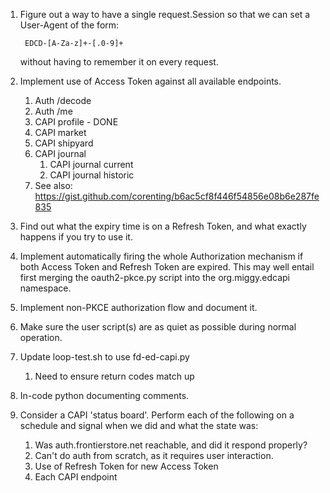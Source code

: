 1. Figure out a way to have a single request.Session so that we can set
a User-Agent of the form:

		EDCD-[A-Za-z]+-[.0-9]+
    without having to remember it on every request.

1. Implement use of Access Token against all available endpoints.
	1. Auth /decode
	1. Auth /me
	1. CAPI profile - DONE
	1. CAPI market
	1. CAPI shipyard
	1. CAPI journal
		1. CAPI journal current
		1. CAPI journal historic
	1. See also: https://gist.github.com/corenting/b6ac5cf8f446f54856e08b6e287fe835
1. Find out what the expiry time is on a Refresh Token, and what exactly
   happens if you try to use it.
1. Implement automatically firing the whole Authorization mechanism if
   both Access Token and Refresh Token are expired.  This may well
   entail first merging the oauth2-pkce.py script into the
   org.miggy.edcapi namespace.
1. Implement non-PKCE authorization flow and document it.
1. Make sure the user script(s) are as quiet as possible during normal
   operation.
1. Update loop-test.sh to use fd-ed-capi.py
	1. Need to ensure return codes match up
1. In-code python documenting comments.
1. Consider a CAPI 'status board'.  Perform each of the following on a
   schedule and signal when we did and what the state was:
	1. Was auth.frontierstore.net reachable, and did it respond
	   properly?
	1. Can't do auth from scratch, as it requires user interaction.
	1. Use of Refresh Token for new Access Token
	1. Each CAPI endpoint
